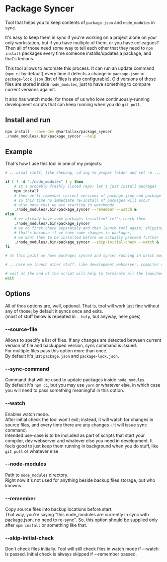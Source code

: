 # Package Syncer

Tool that helps you to keep contents of `package.json` and `node_modules` in sync.  

It's easy to keep them in sync if you're working on a project alone on your only workstation, but if you have multiple of them, or you have colleagues? Then all of those need some way to tell each other that they need to `npm install` packages every time someone installs/updates a package, and that's tedious.  

This tool allows to automate this process. It can run an update command (`npm ci` by default) every time it detects a change in `package.json` or `package-lock.json` (list of files is also configurable). Old versions of those files are stored inside `node_modules`, just to have something to compare current versions against.  

It also has watch mode, for those of us who love continuously-running development scripts that can keep running when you do `git pull`.  

## Install and run

```bash
npm install --save-dev @nartallax/package_syncer
./node_modules/.bin/package_syncer --help
```

## Example

That's how I use this tool in one of my projects:  

```bash
# ...usual stuff, like shebang, cd'ing to proper folder and set -e ...

if [ ! -d "./node_modules" ] ; then
	# it's probably freshly cloned repo! let's just install packages
	npm install
	# then we'll remember current versions of package.json and package-lock.json as correct
	# so this time no immediate re-install of packages will occur
	# also note that we are starting in watchmode
	./node_modules/.bin/package_syncer --remember --watch &
else
	# we already have some packages installed! let's check them
	./node_modules/.bin/package_syncer
	# we do first check separately and then launch tool again, skipping initial check
	# that's because if we have some changes in packages,
	# we want them to be installed before we actually proceed further
	./node_modules/.bin/package_syncer --skip-initial-check --watch &
fi

# at this point we have packages synced and syncer running in watch mode

# ...here we launch other stuff, like development webserver, compiler serivce and so on ...

# wait at the end of the script will help to terminate all the launched tools at once
wait

```

## Options

All of thos options are, well, optional. That is, tool will work just fine without any of those; by default it syncs once and exits.  
(most of stuff below is repeated in `--help`, but anyway, here goes)

### --source-file

Allows to specify a list of files. If any changes are detected between current version of file and backupped version, sync command is issued.  
For multiple files pass this option more than once.  
By default it's just `package.json` and `package-lock.json`.  

### --sync-command

Command that will be used to update packages inside `node_modules`.  
By default it's `npm ci`, but you may use `yarn` or whatever else, in which case you will need to pass something meaningful in this option.  

### --watch

Enables watch mode.  
After initial check the tool won't exit; instead, it will watch for changes in source files, and every time there are any changes - it will issue sync command.  
Intended use-case is to be included as part of scripts that start your compiler, dev webserver and whatever else you need in development. It feels good to just keep them running in background when you do stuff, like `git pull` or whatever else.  

### --node-modules

Path to `node_modules` directory.  
Right now it's not used for anything beside backup files storage, but who knowns.  

### --remember

Copy source files into backup locations before start.  
That way, you're saying "this node_modules are currently in sync with package.json, no need to re-sync". So, this option should be supplied only after `npm install` or something like that.  

### --skip-initial-check

Don't check files initially. Tool will still check files in watch mode if --watch is passed. Initial check is always skipped if --remember passed.  
